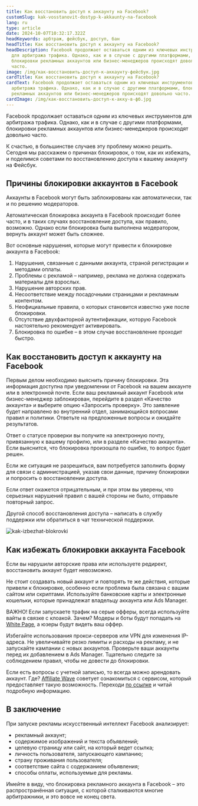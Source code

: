 ```yaml
---
title: Как восстановить доступ к аккаунту на Facebook?
customSlug: kak-vosstanovit-dostyp-k-akkaunty-na-facebook
lang: ru
type: article
date: 2024-10-07T10:32:17.322Z
headKeywords: арбтраж, фейсбук, доступ, бан
headTitle: Как восстановить доступ к аккаунту на Facebook?
headDescription: Facebook продолжает оставаться одним из ключевых инструментов
  для арбитража трафика. Однако, как и в случае с другими платформами,
  блокировки рекламных аккаунтов или бизнес-менеджеров происходят довольно
  часто.
image: /img/как-восстановить-доступ-к-аккаунту-фейсбук.jpg
cardTitle: Как восстановить доступ к аккаунту на Facebook?
cardText: Facebook продолжает оставаться одним из ключевых инструментов для
  арбитража трафика. Однако, как и в случае с другими платформами, блокировки
  рекламных аккаунтов или бизнес-менеджеров происходят довольно часто.
cardImage: /img/как-восстановить-доступ-к-акку-в-фб.jpg
---
```

Facebook продолжает оставаться одним из ключевых инструментов для арбитража трафика. Однако, как и в случае с другими платформами, блокировки рекламных аккаунтов или бизнес-менеджеров происходят довольно часто.

К счастью, в большинстве случаев эту проблему можно решить. Сегодня мы расскажем о причинах блокировок, о том, как их избежать, и поделимся советами по восстановлению доступа к вашему аккаунту на Фейсбук.

## Причины блокировки аккаунтов в Facebook

Аккаунты в Facebook могут быть заблокированы как автоматически, так и по решению модераторов.

Автоматическая блокировка аккаунта в Facebook происходит более часто, и в таких случаях восстановление доступа, как правило, возможно. Однако если блокировка была выполнена модератором, вернуть аккаунт может быть сложнее.

Вот основные нарушения, которые могут привести к блокировке аккаунта в Facebook:

1. Нарушения, связанные с данными аккаунта, страной регистрации и методами оплаты.
2. Проблемы с рекламой – например, реклама не должна содержать материалы для взрослых.
3. Нарушение авторских прав.
4. Несоответствие между посадочными страницами и рекламным контентом.
5. Неофициальные правила, о которых становится известно уже после блокировки.
6. Отсутствие двухфакторной аутентификации, которую Facebook настоятельно рекомендует активировать.
7. Блокировка по ошибке – в этом случае восстановление проходит быстро.

## Как восстановить доступ к аккаунту на Facebook

Первым делом необходимо выяснить причину блокировки. Эта информация доступна при уведомлении от Facebook на вашем аккаунте или в электронной почте. Если ваш рекламный аккаунт Facebook или бизнес-менеджер заблокирован, перейдите в раздел «Качество аккаунта» и выберите опцию «Запросить проверку». Это заявление будет направлено во внутренний отдел, занимающийся вопросами правил и политики. Ответьте на предложенные вопросы и ожидайте результатов.

Ответ о статусе проверки вы получите на электронную почту, привязанную к вашему профилю, или в разделе «Качество аккаунта». Если выяснится, что блокировка произошла по ошибке, то вопрос будет решен.

Если же ситуация не разрешиться, вам потребуется заполнить форму для связи с администрацией, указав свои данные, причину блокировки и попросить о восстановлении доступа.

Если ответ окажется отрицательным, и при этом вы уверены, что серьезных нарушений правил с вашей стороны не было, отправьте повторный запрос.

Другой способ восстановления доступа – написать в службу поддержки или обратиться в чат технической поддержки.

![kak-izbezhat-blokrovki](/img/колаб-с-сервисом.jpg "Как избежать блокировки")

## Как избежать блокировки аккаунта Facebook

Если вы нарушили авторские права или используете редирект, восстановить аккаунт будет невозможно.

Не стоит создавать новый аккаунт и повторять те же действия, которые привели к блокировке, особенно если проблема была связана с вашим сайтом или скриптами. Используйте банковские карты и электронные кошельки, которые принадлежат владельцу аккаунта или Ads Manager.

ВАЖНО! Если запускаете трафик на серые офферы, всегда используйте вайты в связке с клоакой. Зачем? Модеры и боты будут попадать на <a href="https://affiliate-wave.net/tools/trust-rdp/" rel="dofollow">White Page</a>, а юзеры будут видеть ваш оффер. 

Избегайте использования прокси-серверов или VPN для изменения IP-адреса. Не увеличивайте резко лимиты и расходы на рекламу, и не запускайте кампании с новых аккаунтов. Проверьте ваши аккаунты перед их добавлением в Ads Manager. Тщательно следите за соблюдением правил, чтобы не довести до блокировки.

Если есть вопросы с учетной записью, то всегда можно арендовать аккаунт. Где? <a href="https://affiliate-wave.net/tools/trust-rdp/" rel="dofollow">Affiliate Wave</a> советует ознакомиться с сервисом, который предоставляет такую возможность. Переходи <a href="https://affiliate-wave.net/tools/trust-rdp/" rel="dofollow">по ссылке</a> и читай подробную информацию.  

## В заключение

При запуске рекламы искусственный интеллект Facebook анализирует:

* рекламный аккаунт;
* содержимое изображений и текста объявлений;
* целевую страницу или сайт, на который ведет ссылка;
* личность пользователя, запускающего кампанию;
* страну проживания пользователя;
* соответствие сайта с содержанием объявления;
* способы оплаты, используемые для рекламы.

Имейте в виду, что блокировка рекламного аккаунта в Facebook – это распространённая ситуация, с которой сталкиваются многие арбитражники, и это вовсе не конец света.